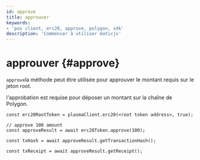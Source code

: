 ```yaml
---
id: approve
title: approuver
keywords:
- 'pos client, erc20, approve, polygon, sdk'
description: 'Commencer à utiliser maticjs'
---
```


# approuver {#approve}

`approve`la méthode  peut être utilisée pour approuver le montant requis sur le jeton root.

l'approbation est requise pour déposer un montant sur la chaîne de Polygon.

```
const erc20RootToken = plasmaClient.erc20(<root token address>, true);

// approve 100 amount
const approveResult = await erc20Token.approve(100);

const txHash = await approveResult.getTransactionHash();

const txReceipt = await approveResult.getReceipt();

```
